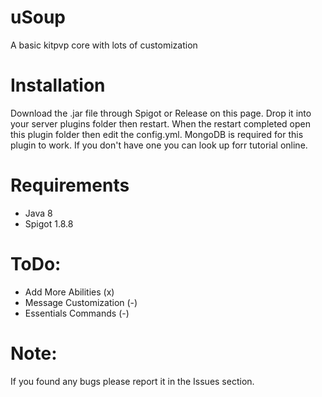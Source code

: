 # uSoup
A basic kitpvp core with lots of customization

# Installation
Download the .jar file through Spigot or Release on this page. Drop it into your server plugins folder then restart. When the restart completed open this plugin folder
then edit the config.yml. MongoDB is required for this plugin to work. If you don't have one you can look up forr tutorial online.

# Requirements
- Java 8
- Spigot 1.8.8

# ToDo:
- Add More Abilities (x)
- Message Customization (-)
- Essentials Commands (-)

# Note:
If you found any bugs please report it in the Issues section.

